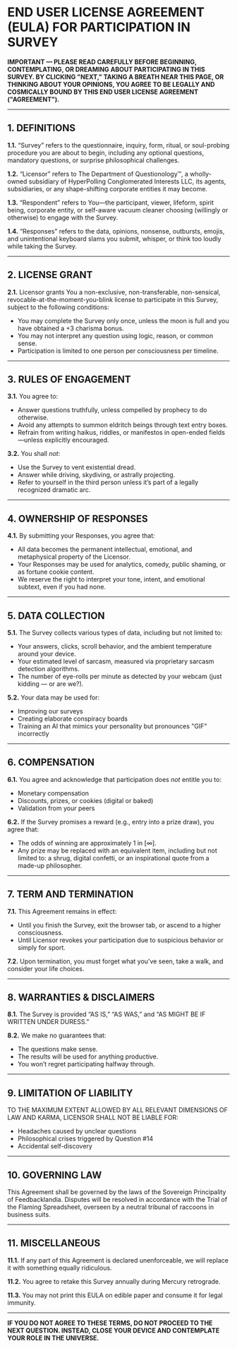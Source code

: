 # END USER LICENSE AGREEMENT (EULA) FOR PARTICIPATION IN SURVEY

**IMPORTANT — PLEASE READ CAREFULLY BEFORE BEGINNING, CONTEMPLATING, OR DREAMING ABOUT PARTICIPATING IN THIS SURVEY. BY CLICKING "NEXT," TAKING A BREATH NEAR THIS PAGE, OR THINKING ABOUT YOUR OPINIONS, YOU AGREE TO BE LEGALLY AND COSMICALLY BOUND BY THIS END USER LICENSE AGREEMENT ("AGREEMENT").**

---

## 1. DEFINITIONS

**1.1.** “Survey” refers to the questionnaire, inquiry, form, ritual, or soul-probing procedure you are about to begin, including any optional questions, mandatory questions, or surprise philosophical challenges.

**1.2.** “Licensor” refers to The Department of Questionology™, a wholly-owned subsidiary of HyperPolling Conglomerated Interests LLC, its agents, subsidiaries, or any shape-shifting corporate entities it may become.

**1.3.** “Respondent” refers to You—the participant, viewer, lifeform, spirit being, corporate entity, or self-aware vacuum cleaner choosing (willingly or otherwise) to engage with the Survey.

**1.4.** “Responses” refers to the data, opinions, nonsense, outbursts, emojis, and unintentional keyboard slams you submit, whisper, or think too loudly while taking the Survey.

---

## 2. LICENSE GRANT

**2.1.** Licensor grants You a non-exclusive, non-transferable, non-sensical, revocable-at-the-moment-you-blink license to participate in this Survey, subject to the following conditions:

- You may complete the Survey only once, unless the moon is full and you have obtained a +3 charisma bonus.
- You may not interpret any question using logic, reason, or common sense.
- Participation is limited to one person per consciousness per timeline.

---

## 3. RULES OF ENGAGEMENT

**3.1.** You agree to:

- Answer questions truthfully, unless compelled by prophecy to do otherwise.
- Avoid any attempts to summon eldritch beings through text entry boxes.
- Refrain from writing haikus, riddles, or manifestos in open-ended fields—unless explicitly encouraged.

**3.2.** You shall *not*:

- Use the Survey to vent existential dread.
- Answer while driving, skydiving, or astrally projecting.
- Refer to yourself in the third person unless it’s part of a legally recognized dramatic arc.

---

## 4. OWNERSHIP OF RESPONSES

**4.1.** By submitting your Responses, you agree that:

- All data becomes the permanent intellectual, emotional, and metaphysical property of the Licensor.
- Your Responses may be used for analytics, comedy, public shaming, or as fortune cookie content.
- We reserve the right to interpret your tone, intent, and emotional subtext, even if you had none.

---

## 5. DATA COLLECTION

**5.1.** The Survey collects various types of data, including but not limited to:

- Your answers, clicks, scroll behavior, and the ambient temperature around your device.
- Your estimated level of sarcasm, measured via proprietary sarcasm detection algorithms.
- The number of eye-rolls per minute as detected by your webcam (just kidding — or are we?).

**5.2.** Your data may be used for:

- Improving our surveys
- Creating elaborate conspiracy boards
- Training an AI that mimics your personality but pronounces "GIF" incorrectly

---

## 6. COMPENSATION

**6.1.** You agree and acknowledge that participation does *not* entitle you to:

- Monetary compensation
- Discounts, prizes, or cookies (digital or baked)
- Validation from your peers

**6.2.** If the Survey promises a reward (e.g., entry into a prize draw), you agree that:

- The odds of winning are approximately 1 in [∞].
- Any prize may be replaced with an equivalent item, including but not limited to: a shrug, digital confetti, or an inspirational quote from a made-up philosopher.

---

## 7. TERM AND TERMINATION

**7.1.** This Agreement remains in effect:

- Until you finish the Survey, exit the browser tab, or ascend to a higher consciousness.
- Until Licensor revokes your participation due to suspicious behavior or simply for sport.

**7.2.** Upon termination, you must forget what you’ve seen, take a walk, and consider your life choices.

---

## 8. WARRANTIES & DISCLAIMERS

**8.1.** The Survey is provided “AS IS,” “AS WAS,” and “AS MIGHT BE IF WRITTEN UNDER DURESS.”

**8.2.** We make no guarantees that:

- The questions make sense.
- The results will be used for anything productive.
- You won’t regret participating halfway through.

---

## 9. LIMITATION OF LIABILITY

TO THE MAXIMUM EXTENT ALLOWED BY ALL RELEVANT DIMENSIONS OF LAW AND KARMA, LICENSOR SHALL NOT BE LIABLE FOR:

- Headaches caused by unclear questions
- Philosophical crises triggered by Question #14
- Accidental self-discovery

---

## 10. GOVERNING LAW

This Agreement shall be governed by the laws of the Sovereign Principality of Feedbacklandia. Disputes will be resolved in accordance with the Trial of the Flaming Spreadsheet, overseen by a neutral tribunal of raccoons in business suits.

---

## 11. MISCELLANEOUS

**11.1.** If any part of this Agreement is declared unenforceable, we will replace it with something equally ridiculous.

**11.2.** You agree to retake this Survey annually during Mercury retrograde.

**11.3.** You may not print this EULA on edible paper and consume it for legal immunity.

---

**IF YOU DO NOT AGREE TO THESE TERMS, DO NOT PROCEED TO THE NEXT QUESTION. INSTEAD, CLOSE YOUR DEVICE AND CONTEMPLATE YOUR ROLE IN THE UNIVERSE.**
